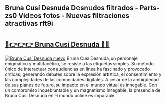 ## Bruna Cusí Desnuda D𝚎sn𝚞dos filtr𝚊dos - Parts-zs0 Vid𝚎os f𝚘tos - N𝚞evas filtr𝚊ciones atr𝚊ctivas rft9i

# <h2><a href="http://mb35x8b.tromn.icu/?c=Bruna+Cus%c3%ad+Desnuda">🔗👉👉👉 Bruna Cusí Desnuda 🔗🔗</a></h2>

[![Bruna Cusí Desnuda nuevo](https://i.imgur.com/pEAQMta.gif)](http://mb35x8b.tromn.icu/?c=Bruna+Cus%c3%ad+Desnuda)
Bruna Cusí Desnuda, un personaje enigmático y multifacético, se resiste a las etiquetas simples. Su método único de interactuar con audiencias en línea ha fascinado y provocado críticas, generando debates sobre la expresión artística, el consentimiento y las complejidades de las comunidades digitales. A pesar de la ambigüedad de sus planes de futuro, su impacto en el mundo virtual es innegable. Con un compromiso inquebrantable y un magnetismo innegable, la presencia de Bruna Cusí Desnuda en el mundo online es imparable.
